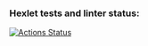 ### Hexlet tests and linter status:
[![Actions Status](https://github.com/mikheyev9/js-starter-project-44/actions/workflows/hexlet-check.yml/badge.svg)](https://github.com/mikheyev9/js-starter-project-44/actions)
